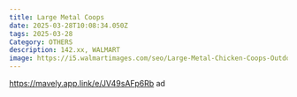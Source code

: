 ```yaml
---
title: Large Metal Coops
date: 2025-03-28T10:08:34.050Z
tags: 2025-03-28
Category: OTHERS
description: 142.xx, WALMART
image: https://i5.walmartimages.com/seo/Large-Metal-Chicken-Coops-Outdoor-Duck-Walk-in-Run-Poultry-Cage-Hen-House-Yard-Habitat-Cage-Waterproof-Cover-Spire-Shaped-Coop-9-8-L-x-6-6-W-x-6-6-H_00f213df-d1b5-4f25-8de3-1ed5b7d0a3ed.f5a229da458651e2ecef3aef373b8802.jpeg?odnHeight=640&odnWidth=640&odnBg=FFFFFF
---
```

https://mavely.app.link/e/JV49sAFp6Rb   ad